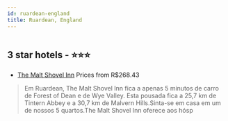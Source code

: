 ```yaml
---
id: ruardean-england
title: Ruardean, England
---
```


<center><img src="https://i.travelapi.com/hotels/10000000/9250000/9247900/9247810/1b66296b_b.jpg" alt="" /></center>


##  3 star hotels - ⭐️⭐️⭐️

-    [The Malt Shovel Inn](https://www.hurb.com/br/aud/https://www.hurb.com/br/hotels/ruardean/the-malt-shovel-inn-HT-BZ8C?cmp=18055) Prices from R$268.43
   > Em Ruardean, The Malt Shovel Inn fica a apenas 5 minutos de carro de Forest of Dean e de Wye Valley.  Esta pousada fica a 25,7 km de Tintern Abbey e a 30,7 km de Malvern Hills.Sinta-se em casa em um de nossos 5 quartos.The Malt Shovel Inn oferece aos hósp
